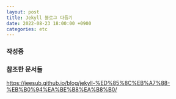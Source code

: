 ```yaml
---
layout: post
title: Jekyll 블로그 다듬기
date: 2022-08-23 18:00:00 +0900
categories: etc
---
```

### 작성중

### 참조한 문서들
https://jeesub.github.io/blog/jekyll-%ED%85%8C%EB%A7%88-%EB%B0%94%EA%BE%B8%EA%B8%B0/